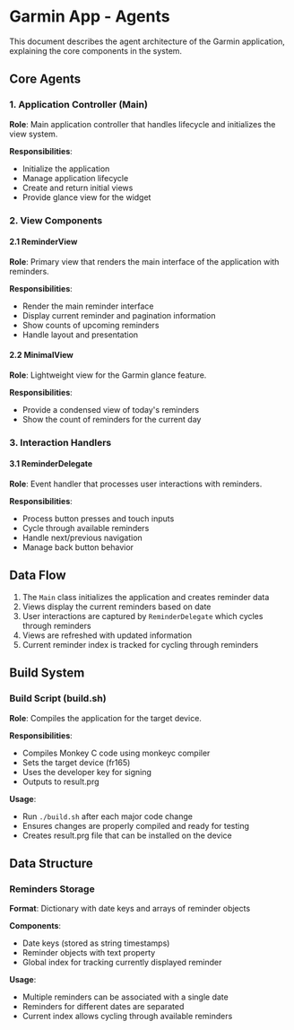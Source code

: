 # Garmin App - Agents

This document describes the agent architecture of the Garmin application, explaining the core components in the system.

## Core Agents

### 1. Application Controller (Main)

**Role**: Main application controller that handles lifecycle and initializes the view system.

**Responsibilities**:
- Initialize the application
- Manage application lifecycle
- Create and return initial views
- Provide glance view for the widget

### 2. View Components

#### 2.1 ReminderView

**Role**: Primary view that renders the main interface of the application with reminders.

**Responsibilities**:
- Render the main reminder interface
- Display current reminder and pagination information
- Show counts of upcoming reminders
- Handle layout and presentation

#### 2.2 MinimalView

**Role**: Lightweight view for the Garmin glance feature.

**Responsibilities**:
- Provide a condensed view of today's reminders
- Show the count of reminders for the current day

### 3. Interaction Handlers

#### 3.1 ReminderDelegate

**Role**: Event handler that processes user interactions with reminders.

**Responsibilities**:
- Process button presses and touch inputs
- Cycle through available reminders
- Handle next/previous navigation
- Manage back button behavior

## Data Flow

1. The `Main` class initializes the application and creates reminder data
2. Views display the current reminders based on date
3. User interactions are captured by `ReminderDelegate` which cycles through reminders
4. Views are refreshed with updated information
5. Current reminder index is tracked for cycling through reminders

## Build System

### Build Script (build.sh)

**Role**: Compiles the application for the target device.

**Responsibilities**:
- Compiles Monkey C code using monkeyc compiler
- Sets the target device (fr165)
- Uses the developer key for signing
- Outputs to result.prg

**Usage**:
- Run `./build.sh` after each major code change
- Ensures changes are properly compiled and ready for testing
- Creates result.prg file that can be installed on the device

## Data Structure

### Reminders Storage

**Format**: Dictionary with date keys and arrays of reminder objects

**Components**:
- Date keys (stored as string timestamps)
- Reminder objects with text property
- Global index for tracking currently displayed reminder

**Usage**:
- Multiple reminders can be associated with a single date
- Reminders for different dates are separated
- Current index allows cycling through available reminders
